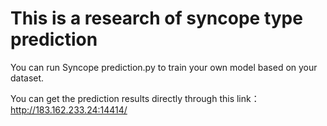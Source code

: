 # This is a research of syncope type prediction

You can run Syncope prediction.py to train your own model based on your dataset. 

You can get the prediction results directly through this link：http://183.162.233.24:14414/
